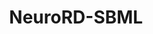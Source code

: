 ---
layout: page
title: NeuroRD-SBML 
description: Translates NeuroRD format into SMBL format (with units).
img: 
redirect: https://github.com/sahilm89/neurord-sbml
github: https://github.com/sahilm89/neurord-sbml
importance: 2
---
